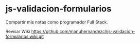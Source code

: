 # js-validacion-formularios
Compartir mis notas como programador Full Stack.

Revisar Wiki
https://github.com/manuhernandezcl/js-validacion-formularios.wiki.git



